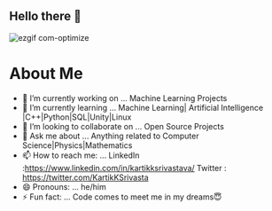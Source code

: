 ## Hello there 👋
![ezgif com-optimize](https://user-images.githubusercontent.com/57000001/91126107-db905500-e6c0-11ea-918c-cabfe4e05136.gif)
# About Me
- 🔭 I’m currently working on ... Machine Learning Projects
- 🌱 I’m currently learning ... Machine Learning| Artificial Intelligence |C++|Python|SQL|Unity|Linux 
- 👯 I’m looking to collaborate on ... Open Source Projects 
- 💬 Ask me about ... Anything related to Computer Science|Physics|Mathematics 
- 📫 How to reach me: ... LinkedIn :https://www.linkedin.com/in/kartikksrivastava/
                           Twitter : https://twitter.com/KartikKSrivasta
- 😄 Pronouns: ... he/him
- ⚡ Fun fact: ... Code comes to meet me in my dreams😇
<!--- just - 🤔 I’m looking for help with ...--->
